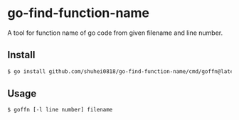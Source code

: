 # go-find-function-name
A tool for function name of go code from given filename and line number.

## Install
```bash
$ go install github.com/shuhei0818/go-find-function-name/cmd/goffn@latest
```

## Usage
```bash
$ goffn [-l line number] filename
```
